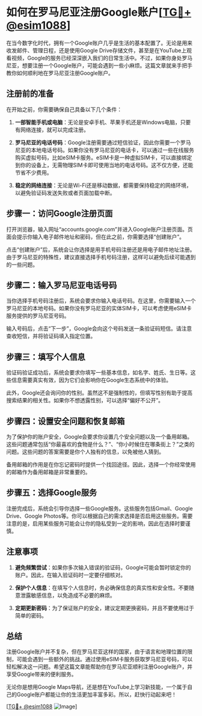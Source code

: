 # 如何在罗马尼亚注册Google账户[[TG💪+ @esim1088](https://t.me/s/esim1088)]

在当今数字化时代，拥有一个Google账户几乎是生活的基本配置了。无论是用来收发邮件、管理日程，还是使用Google Drive存储文件，甚至是在YouTube上观看视频，Google的服务已经深深嵌入我们的日常生活中。不过，如果你身处罗马尼亚，想要注册一个Google账户，可能会遇到一些小麻烦。这篇文章就来手把手教你如何顺利地在罗马尼亚注册Google账户。

## 注册前的准备

在开始之前，你需要确保自己具备以下几个条件：

1. **一部智能手机或电脑**：无论是安卓手机、苹果手机还是Windows电脑，只要有网络连接，就可以完成注册。
   
2. **罗马尼亚的电话号码**：Google注册需要通过短信验证，因此你需要一个罗马尼亚的本地电话号码。如果你没有罗马尼亚的电话卡，可以通过一些在线服务购买虚拟号码，比如eSIM卡服务。eSIM卡是一种虚拟SIM卡，可以直接绑定到你的设备上，无需物理SIM卡即可使用当地的电话号码。这不仅方便，还能节省不少费用。

3. **稳定的网络连接**：无论是Wi-Fi还是移动数据，都需要保持稳定的网络环境，以避免验证码发送失败或者页面加载中断。

## 步骤一：访问Google注册页面

打开浏览器，输入网址“accounts.google.com”并进入Google账户注册页面。页面会提示你输入电子邮件地址和密码，但在此之前，你需要选择“创建账户”。

点击“创建账户”后，系统会让你选择是用手机号码注册还是用电子邮件地址注册。由于罗马尼亚的特殊性，建议直接选择手机号码注册，这样可以避免后续可能遇到的一些问题。

## 步骤二：输入罗马尼亚电话号码

当你选择手机号码注册后，系统会要求你输入电话号码。在这里，你需要输入一个罗马尼亚的本地号码。如果你没有罗马尼亚的实体SIM卡，可以考虑使用eSIM卡服务提供的罗马尼亚号码。

输入号码后，点击“下一步”，Google会向这个号码发送一条验证码短信。请注意查收短信，并将验证码填入指定位置。

## 步骤三：填写个人信息

验证码验证成功后，系统会要求你填写一些基本信息，如名字、姓氏、生日等。这些信息需要真实有效，因为它们会影响你在Google生态系统中的体验。

此外，Google还会询问你的性别。虽然这不是强制性的，但填写性别有助于提高搜索结果的相关性。如果你不想透露性别，可以选择“偏好不公开”。

## 步骤四：设置安全问题和恢复邮箱

为了保护你的账户安全，Google会要求你设置几个安全问题以及一个备用邮箱。这些问题通常包括“你最喜欢的食物是什么？”、“你小时候住在哪条街上？”之类的问题。这些问题的答案需要是你个人独有的信息，以免被他人猜到。

备用邮箱的作用是在你忘记密码时提供一个找回途径。因此，选择一个你经常使用的邮箱作为备用邮箱是非常重要的。

## 步骤五：选择Google服务

注册完成后，系统会引导你选择一些Google服务。这些服务包括Gmail、Google Drive、Google Photos等。你可以根据自己的需求选择是否启用这些服务。需要注意的是，启用某些服务可能会让你的隐私受到一定的影响，因此在选择时要谨慎。

## 注意事项

1. **避免频繁尝试**：如果你多次输入错误的验证码，Google可能会暂时锁定你的账户。因此，在输入验证码时一定要仔细核对。

2. **保护个人信息**：在填写个人信息时，务必确保信息的真实性和安全性。不要随意泄露敏感信息，以免造成不必要的麻烦。

3. **定期更新密码**：为了保证账户的安全，建议定期更换密码，并且不要使用过于简单的密码。

## 总结

注册Google账户并不复杂，但在罗马尼亚这样的国家，由于语言和地理位置的限制，可能会遇到一些额外的挑战。通过使用eSIM卡服务获取罗马尼亚号码，可以轻松解决这一问题。希望这篇文章能帮助你在罗马尼亚顺利注册Google账户，并享受Google带来的便利服务。

无论你是想用Google Maps导航，还是想在YouTube上学习新技能，一个属于自己的Google账户都能让你的生活更加丰富多彩。所以，赶快行动起来吧！

[[TG💪+ @esim1088](https://t.me/s/esim1088) ![Image](https://i.postimg.cc/4NQfJmqS/Snipaste-2025-05-13-00-14-12.png)]